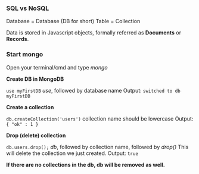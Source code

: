 
### SQL vs NoSQL

Database = Database (DB for short)
Table = Collection

Data is stored in Javascript objects, formally referred as **Documents** or **Records**.


### Start mongo

Open your terminal/cmd and type *mongo*

**Create DB in MongoDB**

```use myFirstDB```  *use*, followed by database name
Output: ```switched to db myFirstDB```

**Create a collection**

```db.createCollection('users')```  collection name should be lowercase
Output: ```{ "ok" : 1 }```

**Drop (delete) collection**

```db.users.drop();```  *db*, followed by collection name, followed by *drop()* 
This will delete the collection we just created.
Output: ```true```

**If there are no collections in the db, db will be removed as well.**

